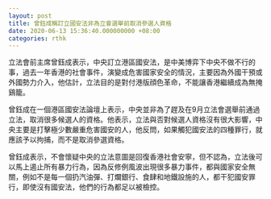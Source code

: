 ```yaml
---
layout: post
title: 曾鈺成稱訂立國安法非為立會選舉前取消參選人資格
date: 2020-06-13 15:36:40.000000000 +08:00
categories: rthk
---
```


立法會前主席曾鈺成表示，中央訂立港區國安法，是中美博弈下中央不做不行的事，過去一年香港的社會事件，演變成危害國家安全的情況，主要因為外國干預或外國勢力介入，他估計，立法目的是對付港版顔色革命，不能讓香港繼續成為無掩鷄籠。

曾鈺成在一個港區國安法論壇上表示，中央並非為了趕及在9月立法會選舉前通過立法，取消很多候選人的資格。他表示，立法與否對候選人資格沒有很大影響，中央主要是打擊極少數嚴重危害國安的人，他反問，如果觸犯國安法的四種罪行，就應該予以拘捕，而不是取消參選資格。

曾鈺成表示，不會懷疑中央的立法意圖是回復香港社會安寧，但不認為，立法後可以馬上遏止所有暴力行為，因為反修例風波出現很多暴力事件，都與國家安全無關，例如不是每一個扔汽油彈、打爛銀行、食肆和地鐵設施的人，都干犯國安罪行，即使沒有國安法，他們的行為都足以被檢控。
